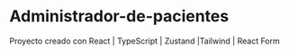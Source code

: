 # Administrador-de-pacientes
Proyecto creado con React | TypeScript | Zustand |Tailwind | React Form
